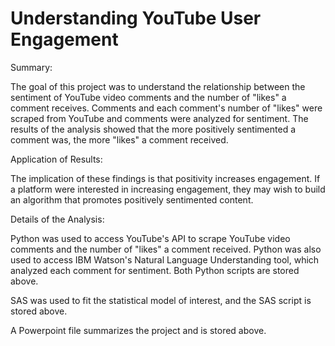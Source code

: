 # Understanding YouTube User Engagement
Summary:

The goal of this project was to understand the relationship between the sentiment of YouTube video comments and the number of "likes" a comment receives. Comments and each comment's number of "likes" were scraped from YouTube and comments were analyzed for sentiment. The results of the analysis showed that the more positively sentimented a comment was, the more "likes" a comment received. 

Application of Results:

The implication of these findings is that positivity increases engagement. If a platform were interested in increasing engagement, they may wish to build an algorithm that promotes positively sentimented content. 

Details of the Analysis:

Python was used to access YouTube's API to scrape YouTube video comments and the number of "likes" a comment received. Python was also used to access IBM Watson's Natural Language Understanding tool, which analyzed each comment for sentiment. Both Python scripts are stored above. 

SAS was used to fit the statistical model of interest, and the SAS script is stored above. 

A Powerpoint file summarizes the project and is stored above.
